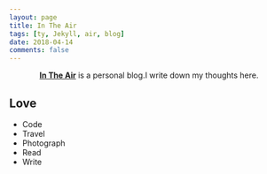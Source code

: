```yaml
---
layout: page
title: In The Air
tags: [ty, Jekyll, air, blog]
date: 2018-04-14
comments: false
---
```

    
<center><a href="https://tyty.io"><b>In The Air</b></a> is a personal blog.I write down my thoughts here.</center>

## Love
* Code
* Travel
* Photograph
* Read
* Write
      
